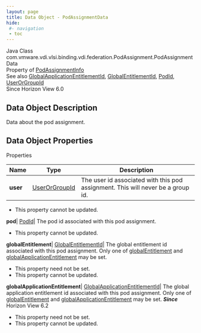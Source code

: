```yaml
---
layout: page
title: Data Object - PodAssignmentData
hide:
 #- navigation
 - toc
---
```






Java Class
    com.vmware.vdi.vlsi.binding.vdi.federation.PodAssignment.PodAssignmentData  
Property of
     [PodAssignmentInfo](vdi.federation.PodAssignment.PodAssignmentInfo.md#field_detail)  
See also
     [GlobalApplicationEntitlementId](vdi.entity.GlobalApplicationEntitlementId.md), [GlobalEntitlementId](vdi.entity.GlobalEntitlementId.md), [PodId](vdi.entity.PodId.md), [UserOrGroupId](vdi.entity.UserOrGroupId.md)  
Since 
    Horizon View 6.0

## Data Object Description 

Data about the pod assignment. 

## Data Object Properties

Properties

Name |  Type |  Description   
---|---|---  
**user**| [UserOrGroupId](vdi.entity.UserOrGroupId.md)|  The user id associated with this pod assignment. This will never be a group id.   


* This property cannot be updated.

  
**pod**| [PodId](vdi.entity.PodId.md)|  The pod id associated with this pod assignment.   


* This property cannot be updated.

  
**globalEntitlement**| [GlobalEntitlementId](vdi.entity.GlobalEntitlementId.md)|  The global entitlement id associated with this pod assignment. Only one of [globalEntitlement](vdi.federation.PodAssignment.PodAssignmentData.md#globalEntitlement) and [globalApplicationEntitlement](vdi.federation.PodAssignment.PodAssignmentData.md#globalApplicationEntitlement) may be set.   


* This property need not be set.
* This property cannot be updated.

  
**globalApplicationEntitlement**| [GlobalApplicationEntitlementId](vdi.entity.GlobalApplicationEntitlementId.md)|  The global application entitlement id associated with this pod assignment. Only one of [globalEntitlement](vdi.federation.PodAssignment.PodAssignmentData.md#globalEntitlement) and [globalApplicationEntitlement](vdi.federation.PodAssignment.PodAssignmentData.md#globalApplicationEntitlement) may be set.  **_Since_** Horizon View 6.2  


* This property need not be set.
* This property cannot be updated.

  
  
  
  
  
  

